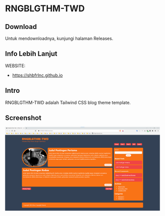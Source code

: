 # RNGBLGTHM-TWD

## Download

Untuk mendownloadnya, kunjungi halaman Releases.

## Info Lebih Lanjut

WEBSITE:

- https://shbfrlnc.github.io

## Intro

RNGBLGTHM-TWD adalah Tailwind CSS blog theme template.

## Screenshot

![ScreenShot](assets/RNGBLGTHM-TWD.png?raw=true)

